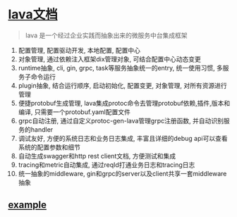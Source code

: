 # [lava文档](https://www.yuque.com/pubgo/lava/readme)

> lava 是一个经过企业实践而抽象出来的微服务中台集成框架

1. 配置管理, 配置驱动开发, 本地配置, 配置中心
2. 对象管理, 通过依赖注入框架dix管理对象, 可结合配置中心动态变更
3. runtime抽象, cli, gin, grpc, task等服务抽象统一的entry, 统一使用习惯, 多服务子命令运行
4. plugin抽象, 结合运行顺序, 启动初始化, 配置变更, 对象管理, 对所有资源进行管理
5. 便捷protobuf生成管理, lava集成protoc命令去管理protobuf依赖,插件,版本和编译, 只需要一个protobuf.yaml配置文件
6. grpc自动注册, 通过自定义protoc-gen-lava管理grpc注册函数, 并自动识别服务的handler
7. 调试友好, 方便的系统日志和业务日志集成, 丰富且详细的debug api可以查看系统的配置参数和细节
8. 自动生成swagger和http rest client文档, 方便测试和集成
9. tracing和metric自动集成, 通过reqId打通业务日志和tracing日志
10. 统一抽象的middleware, gin和grpc的server以及client共享一套middleware抽象

## [example](./internal/example/services)
